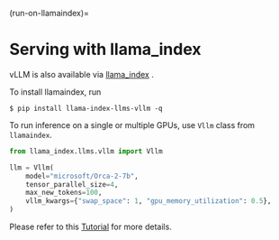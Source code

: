 (run-on-llamaindex)=

# Serving with llama_index

vLLM is also available via [llama_index](https://github.com/run-llama/llama_index) .

To install llamaindex, run

```console
$ pip install llama-index-llms-vllm -q
```

To run inference on a single or multiple GPUs, use `Vllm` class from `llamaindex`.

```python
from llama_index.llms.vllm import Vllm

llm = Vllm(
    model="microsoft/Orca-2-7b",
    tensor_parallel_size=4,
    max_new_tokens=100,
    vllm_kwargs={"swap_space": 1, "gpu_memory_utilization": 0.5},
)
```

Please refer to this [Tutorial](https://docs.llamaindex.ai/en/latest/examples/llm/vllm/) for more details.
